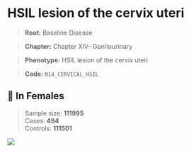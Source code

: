 # HSIL lesion of the cervix uteri

> **Root:** Baseline Disease  

> **Chapter:** Chapter XIV- Genitourinary  

> **Phenotype:** HSIL lesion of the cervix uteri  

> **Code:** `N14_CERVICAL_HSIL`

## 👩 In Females  
> Sample size: **111995**  
> Cases: **494**  
> Controls: **111501**
<img src="/Disease/Figures/ALL/Baseline/N14_CERVICAL_HSIL.png"/>
<CsvTable src="/Disease/Data/ALL/Baseline/LG_N14_CERVICAL_HSIL.csv" label="🔍 View full results" />
